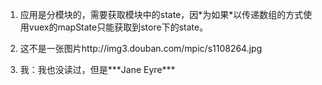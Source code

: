 1. 应用是分模块的，需要获取模块中的state，因\*为如果\*以传递数组的方式使用vuex的mapState只能获取到store下的state。
2. 这不是一张图片http://img3.douban.com/mpic/s1108264.jpg

3. 我：我也没读过，但是\*\*\*Jane Eyre\*\*\*



